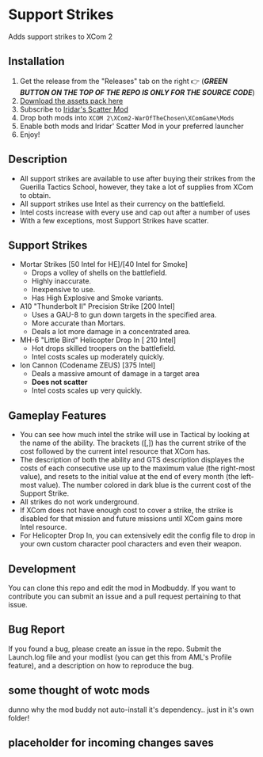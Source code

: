# Support Strikes
Adds support strikes to XCom 2

## Installation
1. Get the release from the "Releases" tab on the right 👉 (***GREEN BUTTON ON THE TOP OF THE REPO IS ONLY FOR THE SOURCE CODE***)
2. [Download the assets pack here](http://www.mediafire.com/file/632dxx8q9dbpey3/WotC_Gameplay_SupportStrikes_Assets.7z/file)
3. Subscribe to [Iridar's Scatter Mod](https://steamcommunity.com/sharedfiles/filedetails/?id=2025780967&searchtext=Scatter)
4. Drop both mods into `XCOM 2\XCom2-WarOfTheChosen\XComGame\Mods`
5. Enable both mods and Iridar' Scatter Mod in your preferred launcher
6. Enjoy!

## Description
- All support strikes are available to use after buying their strikes from the Guerilla Tactics School, however, they take a lot of supplies from XCom to obtain. 
- All support strikes use Intel as their currency on the battlefield.
- Intel costs increase with every use and cap out after a number of uses
- With a few exceptions, most Support Strikes have scatter.

## Support Strikes
- Mortar Strikes [50 Intel for HE]/[40 Intel for Smoke]
  - Drops a volley of shells on the battlefield.
  - Highly inaccurate.
  - Inexpensive to use.
  - Has High Explosive and Smoke variants.
- A10 "Thunderbolt II" Precision Strike [200 Intel]
  - Uses a GAU-8 to gun down targets in the specified area.
  - More accurate than Mortars.
  - Deals a lot more damage in a concentrated area.
- MH-6 "Little Bird" Helicopter Drop In [ 210 Intel]
  - Hot drops skilled troopers on the battlefield.
  - Intel costs scales up moderately quickly.
- Ion Cannon (Codename ZEUS) [375 Intel]
  - Deals a massive amount of damage in a target area
  - **Does not scatter**
  - Intel costs scales up very quickly.

## Gameplay Features
- You can see how much intel the strike will use in Tactical by looking at the name of the ability. The brackets ([,]) has the current strike of the cost followed by the current intel resource that XCom has.
- The description of both the ability and GTS description displayes the costs of each consecutive use up to the maximum value (the right-most value), and resets to the initial value at the end of every month (the left-most value). The number colored in dark blue is the current cost of the Support Strike.
- All strikes do not work underground.
- If XCom does not have enough cost to cover a strike, the strike is disabled for that mission and future missions until XCom gains more Intel resource.
- For Helicopter Drop In, you can extensively edit the config file to drop in your own custom character pool characters and even their weapon.

## Development
You can clone this repo and edit the mod in Modbuddy. If you want to contribute you can submit an issue and a pull request pertaining to that issue. 

## Bug Report
If you found a bug, please create an issue in the repo. Submit the Launch.log file and your modlist (you can get this from AML's Profile feature), and a description on how to reproduce the bug.

## some thought of wotc mods
dunno why the mod buddy not auto-install it's dependency.. just in it's own folder!
## placeholder for incoming changes saves
